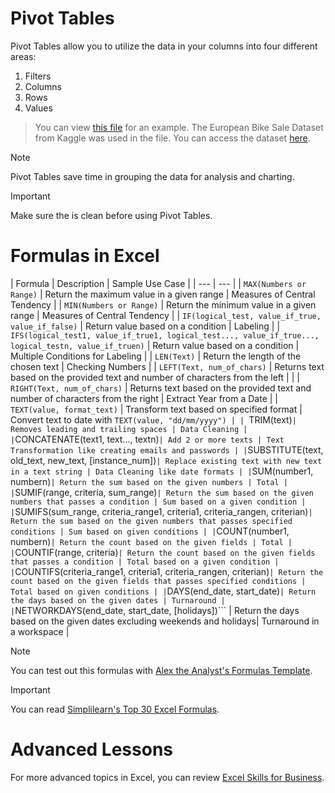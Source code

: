 # Pivot Tables
Pivot Tables allow you to utilize the data in your columns into four different areas:
1. Filters
2. Columns
3. Rows
4. Values

> You can view [this file](excel/pivot_tables.xlsx) for an example. The European Bike Sale Dataset from Kaggle was used in the file. You can access the dataset [here](https://www.kaggle.com/code/sadiqshah/bike-store-sales-in-europe/input).

> [!NOTE]
> Pivot Tables save time in grouping the data for analysis and charting.

> [!IMPORTANT]
> Make sure the is clean before using Pivot Tables.

# Formulas in Excel
| Formula | Description | Sample Use Case |
| --- | --- |
| ```MAX(Numbers or Range)``` | Return the maximum value in a given range | Measures of Central Tendency |
| ```MIN(Numbers or Range)``` | Return the minimum value in a given range | Measures of Central Tendency |
| ```IF(logical_test, value_if_true, value_if_false)``` | Return value based on a condition | Labeling |
| ```IFS(logical_test1, value_if_true1, logical_test..., value_if_true..., logical_testn, value_if_truen)``` | Return value based on a condition | Multiple Conditions for Labeling |
| ```LEN(Text)``` | Return the length of the chosen text | Checking Numbers |
| ```LEFT(Text, num_of_chars)``` | Returns text based on the provided text and number of characters from the left |  |
| ```RIGHT(Text, num_of_chars)``` | Returns text based on the provided text and number of characters from the right | Extract Year from a Date |
| ```TEXT(value, format_text)``` | Transform text based on specified format | Convert text to date with ```TEXT(value, "dd/mm/yyyy") |
| ```TRIM(text)``` | Removes leading and trailing spaces | Data Cleaning |
| ```CONCATENATE(text1, text..., textn)``` | Add 2 or more texts | Text Transformation like creating emails and passwords |
| ```SUBSTITUTE(text, old_text, new_text, [instance_num])``` | Replace existing text with new text in a text string | Data Cleaning like date formats |
| ```SUM(number1, numbern)``` | Return the sum based on the given numbers | Total |
| ```SUMIF(range, criteria, sum_range)``` | Return the sum based on the given numbers that passes a condition | Sum based on a given condition |
| ```SUMIFS(sum_range, criteria_range1, criteria1, criteria_rangen, criterian)``` | Return the sum based on the given numbers that passes specified conditions | Sum based on given conditions |
| ```COUNT(number1, numbern)``` | Return the count based on the given fields | Total |
| ```COUNTIF(range, criteria)``` | Return the count based on the given fields that passes a condition | Total based on a given condition |
| ```COUNTIFS(criteria_range1, criteria1, criteria_rangen, criterian)``` | Return the count based on the given fields that passes specified conditions | Total based on given conditions |
| ```DAYS(end_date, start_date)``` | Return the days based on the given dates | Turnaround |
| ```NETWORKDAYS(end_date, start_date, [holidays])``` | Return the days based on the given dates excluding weekends and holidays| Turnaround in a workspace |


> [!NOTE]
> You can test out this formulas with [Alex the Analyst's Formulas Template](excel/formulas.xlsx).

> [!IMPORTANT]
> You can read [Simplilearn's Top 30 Excel Formulas](https://www.simplilearn.com/tutorials/excel-tutorial/excel-formulas).

# Advanced Lessons
For more advanced topics in Excel, you can review [Excel Skills for Business](https://www.coursera.org/specializations/excel).